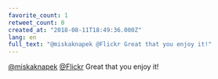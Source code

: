 ```yaml
---
favorite_count: 1
retweet_count: 0
created_at: "2018-08-11T18:49:36.000Z"
lang: en
full_text: "@miskaknapek @Flickr Great that you enjoy it!"
---
```


[@miskaknapek](https://twitter.com/miskaknapek)
[@Flickr](https://twitter.com/Flickr) Great that you enjoy it!
